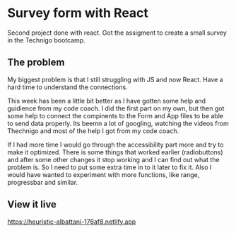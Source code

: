 # Survey form with React

Second project done with react. Got the assigment to create a small survey in the Technigo bootcamp. 


## The problem

My biggest problem is that I still struggling with JS and now React. Have a hard time to understand the connections.

This week has been a little bit better as I have gotten some help and guidience from my code coach. 
I did the first part on my own, but then got some help to connect the compinents to the Form and App files to be able to send data properly. 
Its beemn a lot of googling, watching the videos from Thechnigo and most of the help I got from my code coach. 

If I had more time I would go through the accessibility part more and try to make it optimized. There is some things that worked earlier (radiobuttons) and after some other changes it stop working and I can find out what the problem is. So I need to put some extra time in to it later to fix it.
Also I would have wanted to experiment with more functions, like range, progressbar and similar.


## View it live

https://heuristic-albattani-176af8.netlify.app



